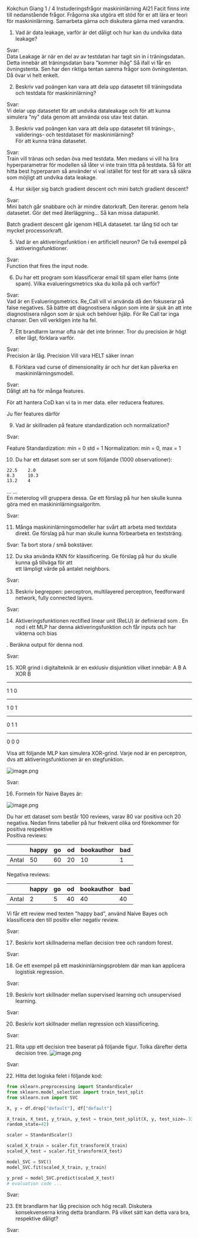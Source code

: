 
Kokchun Giang
1 / 4
Instuderingsfrågor maskininlärning AI21
Facit finns inte till nedanstående frågor. Frågorna ska utgöra ett stöd för er att lära er teori för
maskininlärning. Samarbeta gärna och diskutera gärna med varandra.

1. Vad är data leakage, varför är det dåligt och hur kan du undvika data leakage?  

  
Svar:  
Data Leakage är när en del av av testdatan har tagit sin in i träningsdatan. Detta innebär att träningsdatan bara "kommer ihåg"
Så ifall vi får en övningstenta. Sen har den riktiga tentan samma frågor som övningstentan. Då övar vi helt enkelt. 

2. Beskriv vad poängen kan vara att dela upp datasetet till träningsdata och testdata för maskininlärning?  

  
Svar:   
Vi delar upp datasetet för att undvika dataleakage och för att kunna simulera "ny" data genom att använda oss utav test datan.

3. Beskriv vad poängen kan vara att dela upp datasetet till tränings-, validerings- och testdataset för maskininlärning?  
För att kunna träna datasetet. 
  
Svar:   
Train vill tränas och sedan öva med testdata.
Men medans vi vill ha bra hyperparametrar för modellen så låter vi inte train titta på testdata.
Så för att hitta best hyperparam så använder vi val istället för test för att vara så säkra som möjligt att undvika data leakage. 


4. Hur skiljer sig batch gradient descent och mini batch gradient descent?  

  
Svar:    
Mini batch går snabbare och är mindre datorkraft. Den itererar. genom hela datasetet. 
Gör det med återläggning... Så kan missa datapunkt. 

Batch gradient descent går igenom HELA datasetet. tar lång tid och tar mycket processorkraft. 

5. Vad är en aktiveringsfunktion i en artificiell neuron? Ge två exempel på aktiveringsfunktioner.  

  
Svar:   
Function that fires the input node. 



6. Du har ett program som klassificerar email till spam eller hams (inte spam). Vilka evalueringsmetrics ska
du kolla på och varför?  

  
Svar:   
Vad är en Evalueringsmetrics. 
Re_Call vill vi använda då den fokuserar på false negatives.
Så bättre att diagnostisera någon som inte är sjuk än att inte diagnostisera någon som är sjuk och behöver hjälp. 
För Re Call tar inga chanser. Den vill verkligen inte ha fel.

7. Ett brandlarm larmar ofta när det inte brinner. Tror du precision är högt eller lågt, förklara varför.  

  
Svar:   
Precision är låg. 
Precision Vill vara HELT säker innan 

8. Förklara vad curse of dimensionality är och hur det kan påverka en maskininlärningsmodell.  

  
Svar:   
Dåligt att ha för många features.

För att hantera CoD kan vi ta in mer data. eller reducera features.

Ju fler features därför 

9. Vad är skillnaden på feature standardization och normalization?  

  
Svar:   

Feature Standardization: min = 0 std = 1
Normalization: min = 0, max = 1


10. Du har ett dataset som ser ut som följande (1000 observationer):

```temperatur i °C vind (m/s)
22.5    2.0
8.3     10.3
13.2    4
```

... ...  
En meterolog vill gruppera dessa. Ge ett förslag på hur hen skulle kunna göra med en
maskininlärningsalgoritm.  

  
Svar:  


11. Många maskininlärningsmodeller har svårt att arbeta med textdata direkt. Ge förslag på hur man skulle
kunna förbearbeta en textsträng.  

  
Svar: 
Ta bort stora / små bokstäver. 


12. Du ska använda KNN för klassificering. Ge förslag på hur du skulle kunna gå tillväga för att   
ett lämpligt värde på antalet neighbors.  

  
Svar: 

13. Beskriv begreppen: perceptron, multilayered perceptron, feedforward network, fully connected layers.  

  
Svar: 

14. Aktiveringsfunktionen rectified linear unit (ReLU) är definierad som . En nod i ett MLP
har denna aktiveringsfunktion och får inputs och har vikterna och bias  

. Beräkna output för denna nod.  

  
Svar: 

15. XOR grind i digitalteknik är en exklusiv disjunktion vilket innebär:
A B A XOR B
___
1 1 0
___
1 0 1
___
0 1 1
___
0 0 0

Visa att följande MLP kan simulera XOR-grind. Varje nod är en perceptron, dvs att aktiveringsfunktionen
är en stegfunktion.  

![image.png](../Data/assets/image_1680160707975_0.png)

  
Svar: 

16. Formeln för Naive Bayes är:  

![image.png](../Data/assets/image_1680160809548_0.png)

Du har ett dataset som består 100 reviews, varav 80 var positiva och 20 negativa. Nedan finns tabeller
på hur frekvent olika ord förekommer för positiva respektive   
Positiva reviews:  

<p style="margin-left: px">


| |happy|go|od|bookauthor|bad|
|--|--|--|--|--|--|
|Antal |50 |60 |20 |10 |1|
</p>  

<p style="margin-left: 100px">

Negativa reviews:

| |happy|go|od|bookauthor|bad|
|--|--|--|--|--|--|
|Antal |2 |5 |40 |40 |40|
</p>

Vi får ett review med texten "happy bad", använd Naive Bayes och klassificera den till positiv eller
negativ review.  

  
Svar: 

17. Beskriv kort skillnaderna mellan decision tree och random forest.  

  
Svar: 

18. Ge ett exempel på ett maskininlärningsproblem där man kan applicera logistisk regression.  

  
Svar: 

19. Beskriv kort skillnader mellan supervised learning och unsupervised learning.  

  
Svar: 

20. Beskriv kort skillnader mellan regression och klassificering.  

Svar: 

21. Rita upp ett decision tree baserat på följande figur. Tolka därefter detta decision tree.
![image.png](../Data/assets/image_1680161559841_0.png)  
  
Svar: 
  

22. Hitta det logiska felet i följande kod:  
```py
from sklearn.preprocessing import StandardScaler
from sklearn.model_selection import train_test_split
from sklearn.svm import SVC

X, y = df.drop["default"], df["default"]

X_train, X_test, y_train, y_test = train_test_split(X, y, test_size=.33,
random_state=42)

scaler = StandardScaler()

scaled_X_train = scaler.fit_transform(X_train)
scaled_X_test = scaler.fit_transform(X_test)

model_SVC = SVC()
model_SVC.fit(scaled_X_train, y_train)

y_pred = model_SVC.predict(scaled_X_test)
# evaluation code ...
```
Svar: 

23. Ett brandlarm har låg precision och hög recall. Diskutera konsekvenserna kring detta brandlarm. På
vilket sätt kan detta vara bra, respektive dåligt?  

Svar: 